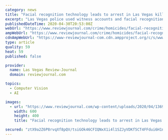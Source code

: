 ```yaml
---
category: news
title: "Facial recognition technology leads to arrest in Las Vegas killing"
excerpt: "Las Vegas police used witness accounts and facial recognition technology to identify a suspect in the April 13 shooting death of a man in the northwest valley."
publishedDateTime: 2020-04-30T20:53:00Z
webUrl: "https://www.reviewjournal.com/crime/homicides/facial-recognition-technology-leads-to-arrest-in-las-vegas-killing-2018249/"
ampWebUrl: "https://www.reviewjournal.com/crime/homicides/facial-recognition-technology-leads-to-arrest-in-las-vegas-killing-2018249/amp/"
cdnAmpWebUrl: "https://www-reviewjournal-com.cdn.ampproject.org/c/s/www.reviewjournal.com/crime/homicides/facial-recognition-technology-leads-to-arrest-in-las-vegas-killing-2018249/amp/"
type: article
quality: 59
heat: 59
published: false

provider:
  name: Las Vegas Review-Journal
  domain: reviewjournal.com

topics:
  - Computer Vision
  - AI

images:
  - url: "https://www.reviewjournal.com/wp-content/uploads/2020/04/13693244_web1_Nelson-Ortiz-043020.jpg?w=600"
    width: 600
    height: 400
    title: "Facial recognition technology leads to arrest in Las Vegas killing"

secured: "ztX9a2Z6P8rvqXf8pQV/tsiGOk46CFIQNxX1i4l1SZJyVDKf5CT4FFdui6H1njn6xLxM3wRNAPd2wVR8b/O06zxFG8jQMDHg+rVgRVPYECjVsNtxW4+nsgGMYFmkRmbTjPkEJVTWgICe6z94D9mKtFjlJYu/l8+/AkVVzSJCQF2gWNaWm+TXbZE/1haa8ZjweSzLPla7SlMX/CXnON7F/fXBaMsSr6pz9k8zgeLcKGHcpqxYNNVOe3YSrxjFcpQJOa9h0JVBDdjAtx5z2T1N8wRlddgS9Yi9FHb/wm3BmDn54sBqIIlG7eEa6bfMUQ3o;2+2eLytkrzz58H8uwtQL7Q=="
---
```


